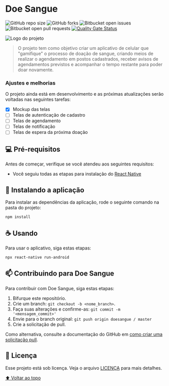 # Doe Sangue

![GitHub repo size](https://img.shields.io/github/repo-size/kalebzmm/doesangue?style=for-the-badge)
![GitHub forks](https://img.shields.io/github/forks/kalebzmm/doesangue?style=for-the-badge)
![Bitbucket open issues](https://img.shields.io/bitbucket/issues/kalebzmm/doesangue?style=for-the-badge)
![Bitbucket open pull requests](https://img.shields.io/bitbucket/pr-raw/kalebzmm/doesangue?style=for-the-badge)
[![Quality Gate Status](https://sonarcloud.io/api/project_badges/measure?project=kalebzmm_doesangue&metric=alert_status)](https://sonarcloud.io/summary/new_code?id=kalebzmm_doesangue)

<img src="icons8-gota-de-sangue-48.png" alt="Logo do projeto">

> O projeto tem como objetivo criar um aplicativo de celular que "gamifique" o processo de doação de sangue, criando meios de realizar o agendamento em postos cadastrados, receber avisos de agendamentos previstos e acompanhar o tempo restante para poder doar novamente.

### Ajustes e melhorias

O projeto ainda está em desenvolvimento e as próximas atualizações serão voltadas nas seguintes tarefas:

- [X] Mockup das telas
- [ ] Telas de autenticação de cadastro
- [ ] Telas de agendamento 
- [ ] Telas de notificação
- [ ] Telas de espera da próxima doação

## 💻 Pré-requisitos

Antes de começar, verifique se você atendeu aos seguintes requisitos:
* Você seguiu todas as etapas para instalação do [React Native](https://reactnative.dev/docs/environment-setup)

## 🚀 Instalando a aplicação

Para instalar as dependências da aplicação, rode o seguinte comando na pasta do projeto:

```
npm install
```

## ☕ Usando

Para usar o aplicativo, siga estas etapas:

```
npx react-native run-android
```

## 📫 Contribuindo para Doe Sangue
Para contribuir com Doe Sangue, siga estas etapas:

1. Bifurque este repositório.
2. Crie um branch: `git checkout -b <nome_branch>`.
3. Faça suas alterações e confirme-as: `git commit -m '<mensagem_commit>'`
4. Envie para o branch original: `git push origin doesangue / master`
5. Crie a solicitação de pull.

Como alternativa, consulte a documentação do GitHub em [como criar uma solicitação pull](https://help.github.com/en/github/collaborating-with-issues-and-pull-requests/creating-a-pull-request).

## 📝 Licença

Esse projeto está sob licença. Veja o arquivo [LICENÇA](LICENSE.md) para mais detalhes.

[⬆ Voltar ao topo](#DoeSangue)<br>
